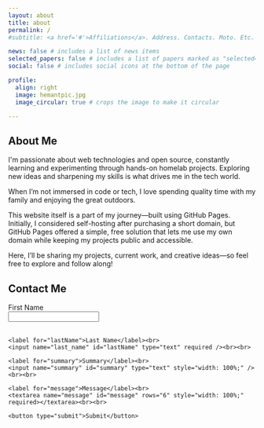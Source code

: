 ```yaml
---
layout: about
title: about
permalink: /
#subtitle: <a href='#'>Affiliations</a>. Address. Contacts. Moto. Etc.

news: false # includes a list of news items
selected_papers: false # includes a list of papers marked as "selected={true}"
social: false # includes social icons at the bottom of the page

profile:
  align: right
  image: hemantpic.jpg
  image_circular: true # crops the image to make it circular

---
```


## About Me

I'm passionate about web technologies and open source, constantly learning and experimenting through hands-on homelab projects. Exploring new ideas and sharpening my skills is what drives me in the tech world.

When I’m not immersed in code or tech, I love spending quality time with my family and enjoying the great outdoors.

This website itself is a part of my journey—built using GitHub Pages. Initially, I considered self-hosting after purchasing a short domain, but GitHub Pages offered a simple, free solution that lets me use my own domain while keeping my projects public and accessible.

Here, I’ll be sharing my projects, current work, and creative ideas—so feel free to explore and follow along!


## Contact Me

<form method="post" action="https://formowl.dev/api/@/PSz2oL">
    <label for="firstName">First Name</label><br>
    <input name="first_name" id="firstName" type="text" required /><br><br>

    <label for="lastName">Last Name</label><br>
    <input name="last_name" id="lastName" type="text" required /><br><br>

    <label for="summary">Summary</label><br>
    <input name="summary" id="summary" type="text" style="width: 100%;" /><br><br>

    <label for="message">Message</label><br>
    <textarea name="message" id="message" rows="6" style="width: 100%;" required></textarea><br><br>

    <button type="submit">Submit</button>

</form>
